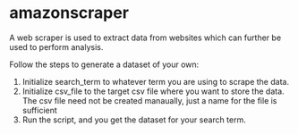 # amazonscraper

A web scraper is used to extract data from websites which can further be used to perform analysis.

Follow the steps to generate a dataset of your own:
1. Initialize search_term to whatever term you are using to scrape the data.
2. Initialize csv_file to the target csv file where you want to store the data. The csv file need not be created manaually, just a name for the file is sufficient
3. Run the script, and you get the dataset for your search term.
